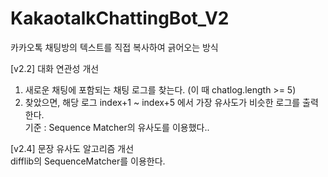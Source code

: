 # KakaotalkChattingBot_V2

카카오톡 채팅방의 텍스트를 직접 복사하여 긁어오는 방식  
  
  
[v2.2] 대화 연관성 개선
1. 새로운 채팅에 포함되는 채팅 로그를 찾는다. (이 때 chatlog.length >= 5)
2. 찾았으면, 해당 로그 index+1 ~ index+5 에서 가장 유사도가 비슷한 로그를 출력한다.  
기준 : Sequence Matcher의 유사도를 이용했다..

[v2.4] 문장 유사도 알고리즘 개선  
difflib의 SequenceMatcher를 이용한다.  
